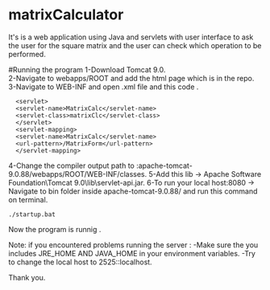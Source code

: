 # matrixCalculator
It's is a web application using Java and servlets with user interface to ask the user for the square matrix and the user can check which  operation to be performed.

#Running the program
1-Download Tomcat 9.0.  
2-Navigate to webapps/ROOT and add the html page which is in the repo.
3-Navigate to WEB-INF and open .xml file and this code .
```
  <servlet>
  <servlet-name>MatrixCalc</servlet-name>
  <servlet-class>matrixClc</servlet-class>
  </servlet>
  <servlet-mapping>
  <servlet-name>MatrixCalc</servlet-name>
  <url-pattern>/MatrixForm</url-pattern>
  </servlet-mapping>
 ```
4-Change the compiler output path to :apache-tomcat-9.0.88/webapps/ROOT/WEB-INF/classes.
5-Add this lib -> Apache Software Foundation\Tomcat 9.0\lib\servlet-api.jar.
6-To run your local host:8080  -> Navigate to bin folder inside apache-tomcat-9.0.88/ and run this command on terminal.
```
./startup.bat
```
Now the program is runnig .

Note:
if you encountered problems running the server :
-Make sure the you includes JRE_HOME AND JAVA_HOME in your environment variables.
-Try to change the local host to 2525::localhost.

Thank you.




